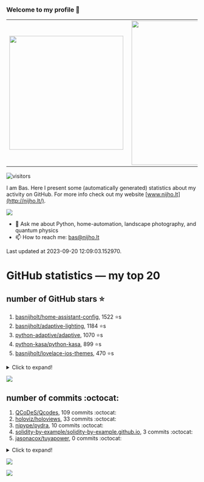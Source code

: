 ### Welcome to my profile 👋

<center>
  <table>
    <tr>
        <td><img width="300px" align="left" src="https://github-readme-stats.vercel.app/api/top-langs/?username=basnijholt&hide=TeX,Jupyter%20Notebook&layout=compact&theme=radical" /></td>
        <td><img align='right' src="https://github-readme-stats.vercel.app/api?username=basnijholt&show_icons=true&theme=radical" width="380"></td>
    </tr>
  </table>
</center>

![visitors](https://visitor-badge.glitch.me/badge?page_id=basnijholt.visitor-badge)

I am Bas. Here I present some (automatically generated) statistics about my activity on GitHub. For more info check out my website [www.nijho.lt](http://nijho.lt/).

![](https://www.nijho.lt/authors/admin/avatar_hu9e60e4b9bc120dfb6a666009f2878da6_182107_250x250_fill_q90_lanczos_center.jpg)

- 💬 Ask me about Python, home-automation, landscape photography, and quantum physics
- 📫 How to reach me: bas@nijho.lt

Last updated at 2023-09-20 12:09:03.152970.

# GitHub statistics — my top 20

## number of GitHub stars ⭐️

1. [basnijholt/home-assistant-config](https://github.com/basnijholt/home-assistant-config/), 1522 ⭐️s
2. [basnijholt/adaptive-lighting](https://github.com/basnijholt/adaptive-lighting/), 1184 ⭐️s
3. [python-adaptive/adaptive](https://github.com/python-adaptive/adaptive/), 1070 ⭐️s
4. [python-kasa/python-kasa](https://github.com/python-kasa/python-kasa/), 899 ⭐️s
5. [basnijholt/lovelace-ios-themes](https://github.com/basnijholt/lovelace-ios-themes/), 470 ⭐️s
<details><summary>Click to expand!</summary>

6. [basnijholt/lovelace-ios-dark-mode-theme](https://github.com/basnijholt/lovelace-ios-dark-mode-theme/), 424 ⭐️s
7. [basnijholt/miflora](https://github.com/basnijholt/miflora/), 359 ⭐️s
8. [basnijholt/rsync-time-machine.py](https://github.com/basnijholt/rsync-time-machine.py/), 343 ⭐️s
9. [topocm/topocm_content](https://github.com/topocm/topocm_content/), 248 ⭐️s
10. [basnijholt/home-assistant-streamdeck-yaml](https://github.com/basnijholt/home-assistant-streamdeck-yaml/), 139 ⭐️s
11. [basnijholt/home-assistant-macbook-touch-bar](https://github.com/basnijholt/home-assistant-macbook-touch-bar/), 92 ⭐️s
12. [basnijholt/markdown-code-runner](https://github.com/basnijholt/markdown-code-runner/), 76 ⭐️s
13. [kwant-project/kwant](https://github.com/kwant-project/kwant/), 75 ⭐️s
14. [basnijholt/home-assistant-streamdeck-yaml-addon](https://github.com/basnijholt/home-assistant-streamdeck-yaml-addon/), 46 ⭐️s
15. [basnijholt/aiokef](https://github.com/basnijholt/aiokef/), 32 ⭐️s
16. [basnijholt/thesis-cover](https://github.com/basnijholt/thesis-cover/), 26 ⭐️s
17. [basnijholt/adaptive-scheduler](https://github.com/basnijholt/adaptive-scheduler/), 21 ⭐️s
18. [basnijholt/instacron](https://github.com/basnijholt/instacron/), 20 ⭐️s
19. [basnijholt/addon-otmonitor](https://github.com/basnijholt/addon-otmonitor/), 15 ⭐️s
20. [kwant-project/kwant-tutorial-2016](https://github.com/kwant-project/kwant-tutorial-2016/), 14 ⭐️s

</details>

![](https://github.com/basnijholt/basnijholt/raw/main/stars_over_time.png)

## number of commits :octocat:

1. [QCoDeS/Qcodes](https://github.com/QCoDeS/Qcodes/), 109 commits :octocat:
2. [holoviz/holoviews](https://github.com/holoviz/holoviews/), 33 commits :octocat:
3. [nipype/pydra](https://github.com/nipype/pydra/), 10 commits :octocat:
4. [solidity-by-example/solidity-by-example.github.io](https://github.com/solidity-by-example/solidity-by-example.github.io/), 3 commits :octocat:
5. [jasonacox/tuyapower](https://github.com/jasonacox/tuyapower/), 0 commits :octocat:
<details><summary>Click to expand!</summary>

6. [conda-forge/spylon-kernel-feedstock](https://github.com/conda-forge/spylon-kernel-feedstock/), 0 commits :octocat:
7. [cornellius-gp/gpytorch](https://github.com/cornellius-gp/gpytorch/), 0 commits :octocat:
8. [astrojuanlu/fenics-recipes](https://github.com/astrojuanlu/fenics-recipes/), 0 commits :octocat:
9. [basnijholt/lovelace-ios-dark-mode-theme](https://github.com/basnijholt/lovelace-ios-dark-mode-theme/), 0 commits :octocat:
10. [basnijholt/kopen-of-huren](https://github.com/basnijholt/kopen-of-huren/), 0 commits :octocat:
11. [fsspec/adlfs](https://github.com/fsspec/adlfs/), 0 commits :octocat:
12. [NabuCasa/coronavirus](https://github.com/NabuCasa/coronavirus/), 0 commits :octocat:
13. [ohld/igbot](https://github.com/ohld/igbot/), 0 commits :octocat:
14. [conda-forge/freecad-feedstock](https://github.com/conda-forge/freecad-feedstock/), 0 commits :octocat:
15. [basnijholt/cyclecloud-slurm-scaling](https://github.com/basnijholt/cyclecloud-slurm-scaling/), 0 commits :octocat:
16. [basnijholt/Project-Euler](https://github.com/basnijholt/Project-Euler/), 0 commits :octocat:
17. [MicrosoftDocs/azure-devops-docs](https://github.com/MicrosoftDocs/azure-devops-docs/), 0 commits :octocat:
18. [SchedMD/slurm](https://github.com/SchedMD/slurm/), 0 commits :octocat:
19. [conda-forge/azure-cosmos-feedstock](https://github.com/conda-forge/azure-cosmos-feedstock/), 0 commits :octocat:
20. [conda-forge/pelican-feedstock](https://github.com/conda-forge/pelican-feedstock/), 0 commits :octocat:

</details>

![](https://github.com/basnijholt/basnijholt/raw/main/commits_per_hour.png)

![](https://github.com/basnijholt/basnijholt/raw/main/commits_per_weekday.png)

